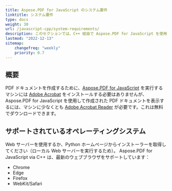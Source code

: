 ```yaml
---
title: Aspose.PDF for JavaScript のシステム要件
linktitle: システム要件
type: docs
weight: 30
url: /javascript-cpp/system-requirements/
description: このセクションでは、C++ 経由で Aspose.PDF for JavaScript を使用するために必要なサポートされているオペレーティングシステムを一覧表示します。
lastmod: "2022-12-13"
sitemap:
    changefreq: "weekly"
    priority: 0.7
---
```


## 概要

PDF ドキュメントを作成するために、[Aspose.PDF for JavaScript](https://products.aspose.com/pdf/javascript-cpp/) を実行するマシンには [Adobe Acrobat](https://www.adobe.com/acrobat/acrobat-pro.html) をインストールする必要はありませんが、Aspose.PDF for JavaScript を使用して作成された PDF ドキュメントを表示するには、マシンに少なくとも [Adobe Acrobat Reader](https://www.adobe.com/acrobat/pdf-reader.html) が必要です。これは無料でダウンロードできます。

## サポートされているオペレーティングシステム

Web サーバーを使用するか、Python ホームページからインストーラーを取得してください（ローカル Web サーバーを実行するため）。
 Aspose.PDF for JavaScript via C++ は、最新のウェブブラウザをサポートしています：

- Chrome
- Edge
- Firefox
- WebKit/Safari